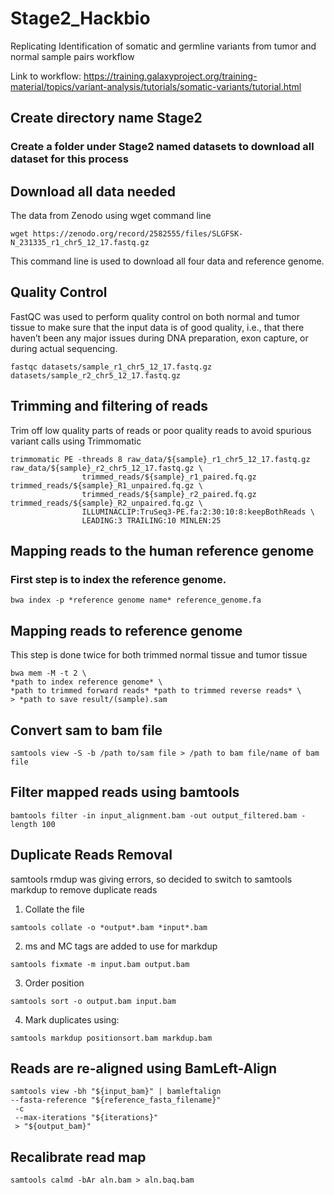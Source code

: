 # Stage2_Hackbio
Replicating Identification of somatic and germline variants from tumor and normal sample pairs workflow

Link to workflow: https://training.galaxyproject.org/training-material/topics/variant-analysis/tutorials/somatic-variants/tutorial.html
## Create directory name Stage2
### Create a folder under Stage2 named datasets to download all dataset for this process

## Download all data needed
The data from Zenodo using wget command line 

```
wget https://zenodo.org/record/2582555/files/SLGFSK-N_231335_r1_chr5_12_17.fastq.gz
```
This command line is used to download all four data and reference genome. 

## Quality Control
FastQC was used to perform quality control on both normal and tumor tissue to make sure that the input data is of good quality, i.e., that there haven’t been any major issues during DNA preparation, exon capture, or during actual sequencing.

```
fastqc datasets/sample_r1_chr5_12_17.fastq.gz datasets/sample_r2_chr5_12_17.fastq.gz
```
## Trimming and filtering of reads
Trim off low quality parts of reads or poor quality reads to avoid spurious variant calls using Trimmomatic 
```
trimmomatic PE -threads 8 raw_data/${sample}_r1_chr5_12_17.fastq.gz raw_data/${sample}_r2_chr5_12_17.fastq.gz \
                trimmed_reads/${sample}_r1_paired.fq.gz trimmed_reads/${sample}_R1_unpaired.fq.gz \
                trimmed_reads/${sample}_r2_paired.fq.gz trimmed_reads/${sample}_R2_unpaired.fq.gz \
                ILLUMINACLIP:TruSeq3-PE.fa:2:30:10:8:keepBothReads \
                LEADING:3 TRAILING:10 MINLEN:25
```

## Mapping reads to the human reference genome
### First step is to index the reference genome.
```
bwa index -p *reference genome name* reference_genome.fa
```

## Mapping reads to reference genome
This step is done twice for both trimmed normal tissue and tumor tissue
```
bwa mem -M -t 2 \
*path to index reference genome* \
*path to trimmed forward reads* *path to trimmed reverse reads* \
> *path to save result/(sample).sam
```

## Convert sam to bam file 
```
samtools view -S -b /path to/sam file > /path to bam file/name of bam file
```

## Filter mapped reads using bamtools
```
bamtools filter -in input_alignment.bam -out output_filtered.bam -length 100
```
## Duplicate Reads Removal
samtools rmdup was giving errors, so decided to switch to samtools markdup to remove duplicate reads
1. Collate the file 
```
samtools collate -o *output*.bam *input*.bam
```
2. ms and MC tags are added to use for markdup
```
samtools fixmate -m input.bam output.bam
```
3. Order position
```
samtools sort -o output.bam input.bam
```
4. Mark duplicates using:
```
samtools markdup positionsort.bam markdup.bam
```
## Reads are re-aligned using BamLeft-Align
```
samtools view -bh "${input_bam}" | bamleftalign
--fasta-reference "${reference_fasta_filename}"
 -c
 --max-iterations "${iterations}"
 > "${output_bam}"
 ```
 ## Recalibrate read map
 ```
 samtools calmd -bAr aln.bam > aln.baq.bam
 ```
## 

